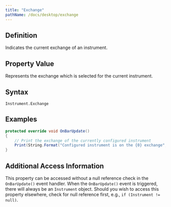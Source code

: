 ```yaml
---
title: "Exchange"
pathName: /docs/desktop/exchange
---
```


## Definition

Indicates the current exchange of an instrument.

## Property Value

Represents the exchange which is selected for the current instrument.

## Syntax

`Instrument.Exchange`

## Examples

```csharp
protected override void OnBarUpdate()
{
    // Print the exchange of the currently configured instrument
    Print(String.Format("Configured instrument is on the {0} exchange", Instrument.Exchange));
}
```

## Additional Access Information

This property can be accessed without a null reference check in the `OnBarUpdate()` event handler. When the `OnBarUpdate()` event is triggered, there will always be an `Instrument` object. Should you wish to access this property elsewhere, check for null reference first, e.g., `if (Instrument != null)`.
